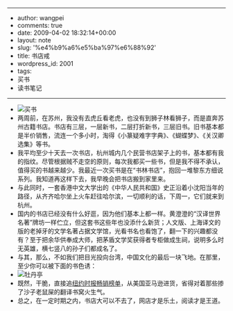 - --
- author: wangpei
- comments: true
- date: 2009-04-02 18:32:14+00:00
- layout: note
- slug: '%e4%b9%a6%e5%ba%97%e6%88%92'
- title: 书店戒
- wordpress_id: 2001
- tags:
- 买书
- 读书笔记
- --
- ![买书](http://farm4.static.flickr.com/3428/3405901277_c222b0dd67.jpg?v=0)
- 两周前，在苏州，我没有去虎丘看老虎，也没有到狮子林看狮子，而是直奔苏州古籍书店。书店有三层，一层新书，二层打折新书，三层旧书。旧书基本都是半价销售，流连一个多小时，淘得《小篆疑难字字典》、《蝴蝶梦》、《关汉卿选集》等书。
- 我平均至少十天去一次书店，杭州城内几个民营书店架子上的书，基本都有我的指纹。尽管根据贼不走空的原则，每次我都买一些书，但是我不得不承认，值得买的书越来越少。我最近一次买书是在“书林书店”，抱回一堆黎东方细说系列。我知道再这样下去，我早晚会把书店搬到家里来。
- 与此同时，一套香港中文大学出的《中华人民共和国》史正沿着小沈阳当年的路径，从齐齐哈尔坐上火车赶往哈尔滨，一切顺利的话，下周一，它们就来到杭州。
- 国内的书店已经没有什么好逛，因为他们基本上都一样。黄澄澄的“汉译世界名著”牌坊一样伫立，但这套书这些年也没添什么新货；人文版、上海译文的版的老掉牙的文学名著占据文学馆，光看书名也看饱了，翻一下的兴趣都没有？至于把余华供奉成大师，把茅盾文学奖获得者专柜做成生祠，说明多么时无英雄，横七竖八的孙子们都成名了。
- 与其，那么，不如我们把目光投向台湾，中国文化的最后一块飞地。在那里，至少你可以被下面的书色诱：
- ![牡丹亭](http://otho.douban.com/lpic/s3140531.jpg)
- 既然，干脆，直接追[纽约时报畅销榜单](http://www.nytimes.com/pages/books/bestseller/index.html)，从美国亚马逊进货，省得对着那些掺了沙子老鼠屎的翻译书窝火生气。
- 总之，在一定时期之内，书店大可以不去了，网店才是乐土，阅读才是王道。
